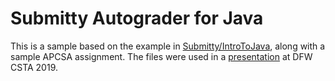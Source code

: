 # Submitty Autograder for Java

This is a sample based on the example in [Submitty/IntroToJava](https://github.com/Submitty/IntroToJava), along with a sample APCSA assignment. The files were used in a [presentation](https://docs.google.com/presentation/d/1U34VdRg6IsOzuKP9mz0PBAo4zFOiQInd5FlFmeFx03s) at DFW CSTA 2019.
